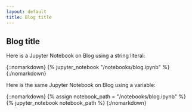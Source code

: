```yaml
---
layout: default
title: Blog title
---
```


## Blog title

Here is a Jupyter Notebook on Blog using a string literal:

{::nomarkdown}
{% jupyter_notebook "/notebooks/blog.ipynb" %}
{:/nomarkdown}

Here is the same Jupyter Notebook on Blog using a variable:

{::nomarkdown}
{% assign notebook_path = "/notebooks/blog.ipynb" %}
{% jupyter_notebook notebook_path %}
{:/nomarkdown}
